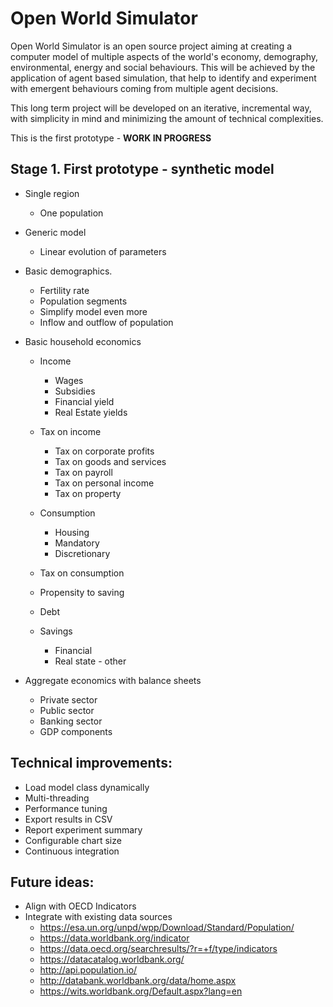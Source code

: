 Open World Simulator
====
Open World Simulator is an open source project aiming at creating a computer model of multiple aspects of the world's economy, demography, environmental, energy and social behaviours. 
This will be achieved by the application of agent based simulation, that help to identify and experiment with emergent 
behaviours coming from multiple agent decisions.

This long term project will be developed on an iterative, incremental way, with simplicity in mind and minimizing the amount of technical complexities.

This is the first prototype - **WORK IN PROGRESS**


Stage 1. First prototype - synthetic model
----
* Single region
  - One population

* Generic model
  - Linear evolution of parameters 

* Basic demographics.
  - Fertility rate
  - Population segments
  - Simplify model even more
  - Inflow and outflow of population
  
* Basic household economics
 
  - Income
    - Wages
    - Subsidies
    - Financial yield
    - Real Estate yields

  - Tax on income
    - Tax on corporate profits
    - Tax on goods and services
    - Tax on payroll
    - Tax on personal income
    - Tax on property
 
  - Consumption
    - Housing
    - Mandatory
    - Discretionary
  
  - Tax on consumption
   
  - Propensity to saving
  
  - Debt
  
  - Savings
    - Financial
    - Real state - other
  
* Aggregate economics with balance sheets
   - Private sector
   - Public sector
   - Banking sector
   - GDP components
   
Technical improvements:
---
* Load model class dynamically
* Multi-threading
* Performance tuning
* Export results in CSV
* Report experiment summary
* Configurable chart size
* Continuous integration

Future ideas:
---
* Align with OECD Indicators
* Integrate with existing data sources
    - https://esa.un.org/unpd/wpp/Download/Standard/Population/
    - https://data.worldbank.org/indicator
    - https://data.oecd.org/searchresults/?r=+f/type/indicators
    - https://datacatalog.worldbank.org/
    - http://api.population.io/
    - http://databank.worldbank.org/data/home.aspx
    - https://wits.worldbank.org/Default.aspx?lang=en

